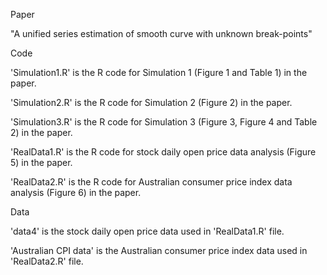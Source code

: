 Paper

"A unified series estimation of smooth curve with unknown break-points"

Code

'Simulation1.R' is the R code for Simulation 1 (Figure 1 and Table 1) in the paper.

'Simulation2.R' is the R code for Simulation 2 (Figure 2) in the paper.

'Simulation3.R' is the R code for Simulation 3 (Figure 3, Figure 4 and Table 2) in the paper.

'RealData1.R' is the R code for stock daily open price data analysis (Figure 5) in the paper.

'RealData2.R' is the R code for Australian consumer price index data analysis (Figure 6) in the paper.

Data

'data4' is the stock daily open price data used in 'RealData1.R' file.

'Australian CPI data' is the Australian consumer price index data used in 'RealData2.R' file.
